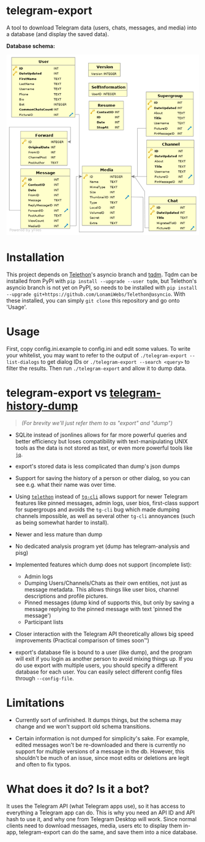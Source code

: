 telegram-export
===============

A tool to download Telegram data (users, chats, messages, and media) into a
 database (and display the saved data).

**Database schema:**

![Schema image](/schema.png)

Installation
============

This project depends on [Telethon](https://github.com/LonamiWebs/Telethon/tree/asyncio)'s
asyncio branch and [tqdm](https://github.com/tqdm/tqdm). Tqdm can be installed
from PyPI with `pip install --upgrade --user tqdm`, but Telethon's asyncio
branch is not yet on PyPI, so needs to be installed with
`pip install --upgrade git+https://github.com/LonamiWebs/Telethon@asyncio`.
With these installed, you can simply `git clone` this repository and go onto
'Usage'.

Usage
=====

First, copy config.ini.example to config.ini and edit some values.
To write your whitelist, you may want to refer to the output of
`./telegram-export --list-dialogs` to get dialog IDs or
`./telegram-export --search <query>` to filter the results.
Then run `./telegram-export` and allow it to dump data.


telegram-export vs [telegram-history-dump](https://github.com/tvdstaaij/telegram-history-dump)
==============================================================================================

> *(For brevity we'll just refer them to as "export" and "dump")*

- SQLite instead of jsonlines allows for far more powerful queries and better
  efficiency but loses compatibility with text-manipulating UNIX tools as the
  data is not stored as text, or even more powerful tools like
  [`jq`](https://stedolan.github.io/jq/).

- export's stored data is less complicated than dump's json dumps

- Support for saving the history of a person or other dialog, so you can see
  e.g. what their name was over time.

- Using [`telethon`](https://github.com/LonamiWebs/Telethon) instead of
  [`tg-cli`](https://github.com/vysheng/tg) allows support for newer Telegram
  features like pinned messages, admin logs, user bios, first-class support for
  supergroups and avoids the `tg-cli` bug which made dumping channels
  impossible, as well as several other `tg-cli` annoyances (such as being
  somewhat harder to install).

- Newer and less mature than dump

- No dedicated analysis program yet (dump has telegram-analysis and pisg)

- Implemented features which dump does not support (incomplete list):
	- Admin logs
	- Dumping Users/Channels/Chats as their own entities, not just as message
  metadata. This allows things like user bios, channel descriptions and profile
  pictures.
    - Pinned messages (dump kind of supports this, but only by saving a message
  replying to the pinned message with text 'pinned the message')
    - Participant lists

- Closer interaction with the Telegram API theoretically allows big speed
  improvements (Practical comparison of times soon™)

- export's database file is bound to a user (like dump), and the program will
  exit if you login as another person to avoid mixing things up. If you do use
  export with multiple users, you should specify a different database for each
  user. You can easily select different config files through `--config-file`.

Limitations
===========

- Currently sort of unfinished. It dumps things, but the schema may change
  and we won't support old schema transitions.

- Certain information is not dumped for simplicity's sake. For example,
  edited messages won't be re-downloaded and there is currently no support
  for multiple versions of a message in the db. However, this shouldn't be
  much of an issue, since most edits or deletions are legit and often to
  fix typos.

What does it do? Is it a bot?
=============================

It uses the Telegram API (what Telegram apps use), so it has access to
everything a Telegram app can do. This is why you need an API ID and API hash
to use it, and why one from Telegram Desktop will work. Since normal clients
need to download messages, media, users etc to display them in-app,
telegram-export can do the same, and save them into a nice database.
